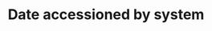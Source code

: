 ---
title: 'Date accessioned by system'
field: 'dc.date.accessioned'
slug: 'dc-date-accessioned'
description: 'Date a system takes possession of item'
comment: 'Date in YYYY-MM-DD format. At the very least you must enter the year, but month and day is better if possible. Note: using legacy “dc” namespace due to limitations with the DSpace institutional repository software.'
required: False
module: 'Status'
cluster: 'Global'
policy: 'Date. Single value only.'
layout: 'home'
---